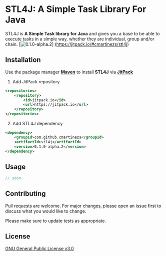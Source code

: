 # STL4J: A Simple Task Library For Java
STL4J is **A Simple Task library for Java** and gives you a base to be able to execute tasks in a simple way,
whether they are individual, group and/or chain.
[![0.1.0-alpha.2](https://jitpack.io/v/cmartinezs/stl4j.svg)]
(https://jitpack.io/#cmartinezs/stl4j)
## Installation
Use the package manager [**Maven**](https://maven.apache.org) to install **STL4J** via [**JitPack**](https://jitpack.io/)
1. Add JitPack repository
```xml
<repositories>
    <repository>
        <id>jitpack.io</id>
        <url>https://jitpack.io</url>
    </repository>
</repositories>
```
2. Add STL4J dependency
```xml
<dependency>
    <groupId>com.github.cmartinezs</groupId>
    <artifactId>stl4j</artifactId>
    <version>0.1.0-alpha.2</version>
</dependency>
```
## Usage
````java
// soon
````
## Contributing
Pull requests are welcome. For major changes, please open an issue first to discuss what you would like to change.

Please make sure to update tests as appropriate.
## License
[GNU General Public License v3.0](LICENSE)